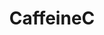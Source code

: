 ---
title: CaffeineC
description: The programming language that no one asked for
image:

# Badge style
style:
  background: "#e34236"
  color: "#fff"
---